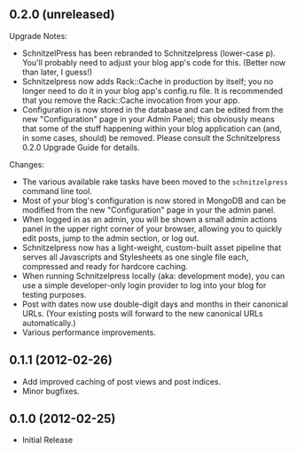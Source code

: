 ## 0.2.0 (unreleased)

Upgrade Notes:

* SchnitzelPress has been rebranded to Schnitzelpress (lower-case p). You'll probably need to adjust your blog app's code for this. (Better now than later, I guess!)
* Schnitzelpress now adds Rack::Cache in production by itself; you no longer need to do it in your blog app's config.ru file. It is recommended that you remove the Rack::Cache invocation from your app.
* Configuration is now stored in the database and can be edited from the new "Configuration" page in your Admin Panel; this obviously means that some of the stuff happening within your blog application can (and, in some cases, should) be removed. Please consult the Schnitzelpress 0.2.0 Upgrade Guide for details.

Changes:

* The various available rake tasks have been moved to the `schnitzelpress` command line tool.
* Most of your blog's configuration is now stored in MongoDB and can be modified from the new "Configuration" page in your the admin panel.
* When logged in as an admin, you will be shown a small admin actions panel in the upper right corner of your browser, allowing you to quickly edit posts, jump to the admin section, or log out.
* Schnitzelpress now has a light-weight, custom-built asset pipeline that serves all Javascripts and Stylesheets as one single file each, compressed and ready for hardcore caching.
* When running Schnitzelpress locally (aka: development mode), you can use a simple developer-only login provider to log into your blog for testing purposes.
* Post with dates now use double-digit days and months in their canonical URLs. (Your existing posts will forward to the new canonical URLs automatically.)
* Various performance improvements.

## 0.1.1 (2012-02-26)

* Add improved caching of post views and post indices.
* Minor bugfixes.

## 0.1.0 (2012-02-25)

* Initial Release
